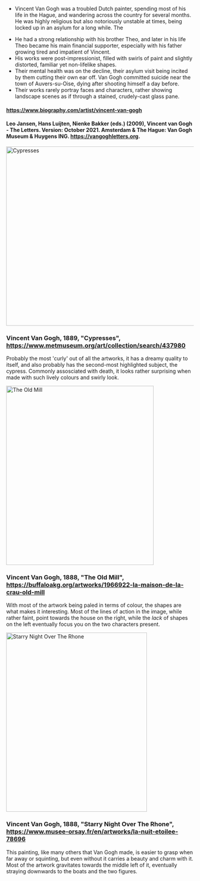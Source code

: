- Vincent Van Gogh was a troubled Dutch painter, spending most of his life in the Hague, and wandering across the country for several months. He was highly religious but also notoriously unstable at times, being locked up in an asylum for a long while. The</p>
- He had a strong relationship with his brother Theo, and later in his life Theo became his main financial supporter, especially with his father growing tired and impatient of Vincent.
- His works were post-impressionist, filled with swirls of paint and slightly distorted, familiar yet non-lifelike shapes. 
- Their mental health was on the decline, their asylum visit being incited by them cutting their own ear off. Van Gogh committed suicide near the town of Auvers-su-Oise, dying after shooting himself a day before.
- Their works rarely portray faces and characters, rather showing landscape scenes as if through a stained, crudely-cast glass pane.

#### https://www.biography.com/artist/vincent-van-gogh
#### Leo Jansen, Hans Luijten, Nienke Bakker (eds.) (2009), Vincent van Gogh - The Letters. Version: October 2021. Amsterdam & The Hague: Van Gogh Museum & Huygens ING. https://vangoghletters.org.



<img alt="Cypresses" height="480" src="https://collectionapi.metmuseum.org/api/collection/v1/iiif/437980/794518/main-image" width="619"/>

### Vincent Van Gogh, 1889, "Cypresses", https://www.metmuseum.org/art/collection/search/437980

Probably the most 'curly' out of all the artworks, it has a dreamy quality to itself, and also probably has the second-most highlighted subject, the cypress. Commonly assosciated with death, it looks rather surprising when made with such lively colours and swirly look.

<img alt="The Old Mill" height="480" src="https://buffaloakg.org/sites/default/files/styles/fixed_height_medium/public/artwork/1966_009_022_o2.jpg?itok=nO-PrbLH" width="396"/>

### Vincent Van Gogh, 1888, "The Old Mill", https://buffaloakg.org/artworks/1966922-la-maison-de-la-crau-old-mill 

With most of the artwork being paled in terms of colour, the shapes are what makes it interesting. Most of the lines of action in the image, while rather faint, point towards the house on the right, while the *lack* of shapes on the left eventually focus you on the two characters present.

<img alt="Starry Night Over The Rhone" height="480" src="https://cdn.mediatheque.epmoo.fr/link/gwq189jq0bl94g0" title="Starry Night" width="378"/>

### Vincent Van Gogh, 1888, "Starry Night Over The Rhone", https://www.musee-orsay.fr/en/artworks/la-nuit-etoilee-78696

This painting, like many others that Van Gogh made, is easier to grasp when far away or squinting, but even without it carries a beauty and charm with it. Most of the artwork gravitates towards the middle left of it, eventually straying downwards to the boats and the two figures.
